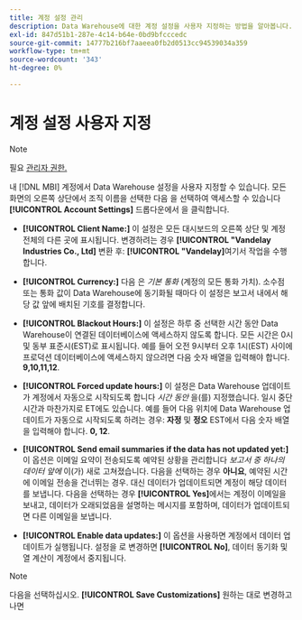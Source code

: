 ```yaml
---
title: 계정 설정 관리
description: Data Warehouse에 대한 계정 설정을 사용자 지정하는 방법을 알아봅니다.
exl-id: 847d51b1-287e-4c14-b64e-0bd9bfcccedc
source-git-commit: 14777b216bf7aaeea0fb2d0513cc94539034a359
workflow-type: tm+mt
source-wordcount: '343'
ht-degree: 0%

---
```


# 계정 설정 사용자 지정

>[!NOTE]
>
>필요 [관리자 권한.](../../administrator/user-management/user-management.md)

내 [!DNL MBI] 계정에서 Data Warehouse 설정을 사용자 지정할 수 있습니다. 모든 화면의 오른쪽 상단에서 조직 이름을 선택한 다음 을 선택하여 액세스할 수 있습니다 **[!UICONTROL Account Settings]** 드롭다운에서 을 클릭합니다.

* **[!UICONTROL Client Name:]** 이 설정은 모든 대시보드의 오른쪽 상단 및 계정 전체의 다른 곳에 표시됩니다. 변경하려는 경우 **[!UICONTROL "Vandelay Industries Co., Ltd]** 변환 후: **[!UICONTROL "Vandelay]**&#x200B;여기서 작업을 수행합니다.

* **[!UICONTROL Currency:]** 다음 은 *기본 통화* (계정의 모든 통화 가치). 소수점 또는 통화 값이 Data Warehouse에 동기화될 때마다 이 설정은 보고서 내에서 해당 값 앞에 배치된 기호를 결정합니다.

* **[!UICONTROL Blackout Hours:]** 이 설정은 하루 중 선택한 시간 동안 Data Warehouse이 연결된 데이터베이스에 액세스하지 않도록 합니다. 모든 시간은 0시 및 동부 표준시(EST)로 표시됩니다. 예를 들어 오전 9시부터 오후 1시(EST) 사이에 프로덕션 데이터베이스에 액세스하지 않으려면 다음 숫자 배열을 입력해야 합니다. **9,10,11,12**.

* **[!UICONTROL Forced update hours:]** 이 설정은 Data Warehouse 업데이트가 계정에서 자동으로 시작되도록 합니다 *시간 동안* 을(를) 지정했습니다. 일시 중단 시간과 마찬가지로 ET에도 있습니다. 예를 들어 다음 위치에 Data Warehouse 업데이트가 자동으로 시작되도록 하려는 경우: **자정** 및 **정오** EST에서 다음 숫자 배열을 입력해야 합니다. **0, 12**.

* **[!UICONTROL Send email summaries if the data has not updated yet:]** 이 옵션은 이메일 요약이 전송되도록 예약된 상황을 관리합니다 *보고서 중 하나의 데이터 앞에* 이(가) 새로 고쳐졌습니다. 다음을 선택하는 경우 **아니요**, 예약된 시간에 이메일 전송을 건너뛰는 경우. 대신 데이터가 업데이트되면 계정이 해당 데이터를 보냅니다. 다음을 선택하는 경우 **[!UICONTROL Yes]**&#x200B;에서는 계정이 이메일을 보내고, 데이터가 오래되었음을 설명하는 메시지를 포함하며, 데이터가 업데이트되면 다른 이메일을 보냅니다.

* **[!UICONTROL Enable data updates:]** 이 옵션을 사용하면 계정에서 데이터 업데이트가 실행됩니다. 설정을 로 변경하면 **[!UICONTROL No]**, 데이터 동기화 및 열 계산이 계정에서 중지됩니다.

>[!NOTE]
>
>다음을 선택하십시오. **[!UICONTROL Save Customizations]** 원하는 대로 변경하고 나면
